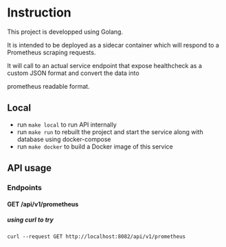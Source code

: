 # Instruction

This project is developped using Golang.

It is intended to be deployed as a sidecar container which will respond to a Prometheus scraping requests.

It will call to an actual service endpoint that expose healthcheck as a custom JSON format and convert the data into

prometheus readable format.

## Local

- run `make local` to run API internally
- run `make run` to rebuilt the project and start the service along with database using docker-compose
- run `make docker` to build a Docker image of this service

## API usage

### Endpoints

#### GET /api/v1/prometheus

##### using curl to try

```
curl --request GET http://localhost:8082/api/v1/prometheus
```